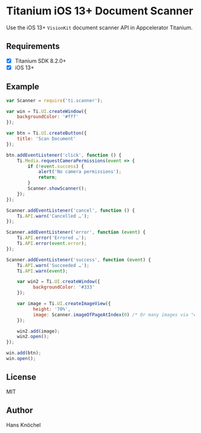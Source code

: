 # Titanium iOS 13+ Document Scanner

Use the iOS 13+ `VisionKit` document scanner API in Appcelerator Titanium.

## Requirements

- [x] Titanium SDK 8.2.0+
- [x] iOS 13+

## Example

```js
var Scanner = require('ti.scanner');

var win = Ti.UI.createWindow({
    backgroundColor: '#fff'
});

var btn = Ti.UI.createButton({
    title: 'Scan Document'
});

btn.addEventListener('click', function () {
    Ti.Media.requestCameraPermissions(event => {
        if (!event.success) {
            alert('No camera permissions');
            return;
        }
        Scanner.showScanner();
    });
});

Scanner.addEventListener('cancel', function () {
    Ti.API.warn('Cancelled …');
});

Scanner.addEventListener('error', function (event) {
    Ti.API.error('Errored …');
    Ti.API.error(event.error);
});

Scanner.addEventListener('success', function (event) {
    Ti.API.warn('Succeeded …');
    Ti.API.warn(event);

    var win2 = Ti.UI.createWindow({
          backgroundColor: '#333'
    });

    var image = Ti.UI.createImageView({
          height: '70%',
          image: Scanner.imageOfPageAtIndex(0) /* Or many images via "event.pageCount" */
    });

    win2.add(image);
    win2.open();
});

win.add(btn);
win.open();
```

## License

MIT

## Author

Hans Knöchel
